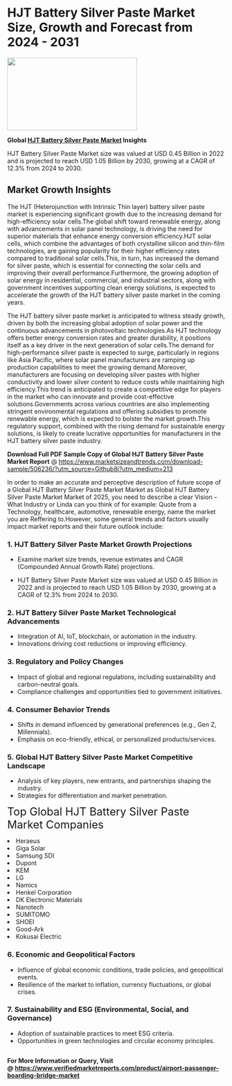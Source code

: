<H1>HJT Battery Silver Paste Market Size, Growth and Forecast from 2024 - 2031</H1><img class="aligncenter size-medium wp-image-584254" src="https://thirdeyenews.in/wp-content/uploads/2024/09/Global-Market-Research-300x168.jpeg" alt="" width="300" height="168" /><p><strong>Global&nbsp;<a href="https://www.marketsizeandtrends.com/download-sample/506236/?utm_source=Github8j?utm_medium=213">HJT Battery Silver Paste Market</a> Insights</strong></p><p>HJT Battery Silver Paste Market size was valued at USD 0.45 Billion in 2022 and is projected to reach USD 1.05 Billion by 2030, growing at a CAGR of 12.3% from 2024 to 2030.</p><p><h2>Market Growth Insights</h2> <p>The HJT (Heterojunction with Intrinsic Thin layer) battery silver paste market is experiencing significant growth due to the increasing demand for high-efficiency solar cells.The global shift toward renewable energy, along with advancements in solar panel technology, is driving the need for superior materials that enhance energy conversion efficiency.HJT solar cells, which combine the advantages of both crystalline silicon and thin-film technologies, are gaining popularity for their higher efficiency rates compared to traditional solar cells.This, in turn, has increased the demand for silver paste, which is essential for connecting the solar cells and improving their overall performance.Furthermore, the growing adoption of solar energy in residential, commercial, and industrial sectors, along with government incentives supporting clean energy solutions, is expected to accelerate the growth of the HJT battery silver paste market in the coming years.</p> <p>The HJT battery silver paste market is anticipated to witness steady growth, driven by both the increasing global adoption of solar power and the continuous advancements in photovoltaic technologies.As HJT technology offers better energy conversion rates and greater durability, it positions itself as a key driver in the next generation of solar cells.The demand for high-performance silver paste is expected to surge, particularly in regions like Asia Pacific, where solar panel manufacturers are ramping up production capabilities to meet the growing demand.Moreover, manufacturers are focusing on developing silver pastes with higher conductivity and lower silver content to reduce costs while maintaining high efficiency.This trend is anticipated to create a competitive edge for players in the market who can innovate and provide cost-effective solutions.Governments across various countries are also implementing stringent environmental regulations and offering subsidies to promote renewable energy, which is expected to bolster the market growth.This regulatory support, combined with the rising demand for sustainable energy solutions, is likely to create lucrative opportunities for manufacturers in the HJT battery silver paste industry.<p><span class=""><strong>Download Full PDF Sample Copy of Global HJT Battery Silver Paste Market Report</strong> @ <a href="https://www.marketsizeandtrends.com/download-sample/506236/?utm_source=Github8j?utm_medium=213" target="_blank">https://www.marketsizeandtrends.com/download-sample/506236/?utm_source=Github8j?utm_medium=213</a></span></p><p>In order to make an accurate and perceptive description of future scope of a Global&nbsp;HJT Battery Silver Paste Market Market as Global&nbsp;HJT Battery Silver Paste Market Market of 2025, you need to describe a clear Vision &ndash; What Industry or Linda can you think of for example: Quote from a Technology, healthcare, automotive, renewable energy, name the market you are Reffering to.However, some general trends and factors usually impact market reports and their future outlook include:</p><h3>1.&nbsp;<strong>HJT Battery Silver Paste Market Growth Projections</strong></h3><ul><li>Examine market size trends, revenue estimates and CAGR (Compounded Annual Growth Rate) projections.</li><li><p>HJT Battery Silver Paste Market size was valued at USD 0.45 Billion in 2022 and is projected to reach USD 1.05 Billion by 2030, growing at a CAGR of 12.3% from 2024 to 2030.</p></li></ul><h3>2.&nbsp;<strong>HJT Battery Silver Paste Market Technological Advancements</strong></h3><ul><li>Integration of AI, IoT, blockchain, or automation in the industry.</li><li>Innovations driving cost reductions or improving efficiency.</li></ul><h3>3.&nbsp;<strong>Regulatory and Policy Changes</strong></h3><ul><li>Impact of global and regional regulations, including sustainability and carbon-neutral goals.</li><li>Compliance challenges and opportunities tied to government initiatives.</li></ul><h3>4.&nbsp;<strong>Consumer Behavior Trends</strong></h3><ul><li>Shifts in demand influenced by generational preferences (e.g., Gen Z, Millennials).</li><li>Emphasis on eco-friendly, ethical, or personalized products/services.</li></ul><h3>5.&nbsp;<strong>Global HJT Battery Silver Paste Market Competitive Landscape</strong></h3><ul><li>Analysis of key players, new entrants, and partnerships shaping the industry.</li><li>Strategies for differentiation and market penetration.</li></ul><p data-pm-slice="1 1 []"><span style="color: inherit; font-family: inherit; font-size: 25px;">Top Global HJT Battery Silver Paste Market Companies</span></p><div class="" data-test-id=""><p><li>Heraeus</li><li> Giga Solar</li><li> Samsung SDI</li><li> Dupont</li><li> KEM</li><li> LG</li><li> Namics</li><li> Henkel Corporation</li><li> DK Electronic Materials</li><li> Nanotech</li><li> SUMITOMO</li><li> SHOEI</li><li> Good-Ark</li><li> Kokusai Electric</li></p></div><h3>6.&nbsp;<strong>Economic and Geopolitical Factors</strong></h3><ul><li>Influence of global economic conditions, trade policies, and geopolitical events.</li><li>Resilience of the market to inflation, currency fluctuations, or global crises.</li></ul><h3>7.&nbsp;<strong>Sustainability and ESG (Environmental, Social, and Governance)</strong></h3><ul><li>Adoption of sustainable practices to meet ESG criteria.</li><li>Opportunities in green technologies and circular economy principles.</li></ul><h2><strong style="font-size: 14px;">For More Information or Query, Visit @&nbsp;</strong><a style="background-color: #ffffff; font-size: 14px;" href="https://www.marketsizeandtrends.com/report/hjt-battery-silver-paste-market/" target="_blank">https://www.verifiedmarketreports.com/product/airport-passenger-boarding-bridge-market</a></h2>
